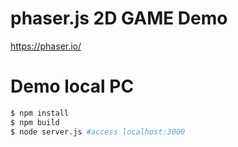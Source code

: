 # phaser.js 2D GAME Demo
https://phaser.io/

# Demo local PC
```Bash
$ npm install
$ npm build
$ node server.js #access localhost:3000
```
